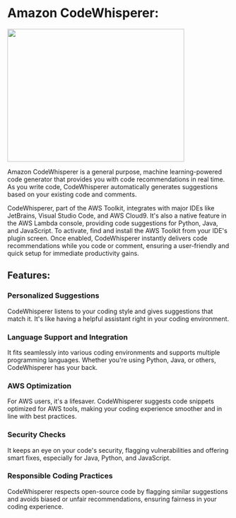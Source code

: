 # Amazon CodeWhisperer: 

<img src="https://github.com/sreedevi-langoju/12weekawsworkshopchallenge-/assets/135724041/87fb94ab-1f71-4eb6-981b-5618ac7e67d3" height=300 width=400>

Amazon CodeWhisperer is a general purpose, machine learning-powered code generator that provides you with code recommendations in real time. As you write code, CodeWhisperer automatically generates suggestions based on your existing code and comments.

CodeWhisperer, part of the AWS Toolkit, integrates with major IDEs like JetBrains, Visual Studio Code, and AWS Cloud9. It's also a native feature in the AWS Lambda console, providing code suggestions for Python, Java, and JavaScript. To activate, find and install the AWS Toolkit from your IDE's plugin screen. Once enabled, CodeWhisperer instantly delivers code recommendations while you code or comment, ensuring a user-friendly and quick setup for immediate productivity gains.

## Features:

### Personalized Suggestions
CodeWhisperer listens to your coding style and gives suggestions that match it. It's like having a helpful assistant right in your coding environment.

### Language Support and Integration
It fits seamlessly into various coding environments and supports multiple programming languages. Whether you're using Python, Java, or others, CodeWhisperer has your back.

### AWS Optimization
For AWS users, it's a lifesaver. CodeWhisperer suggests code snippets optimized for AWS tools, making your coding experience smoother and in line with best practices.

### Security Checks
It keeps an eye on your code's security, flagging vulnerabilities and offering smart fixes, especially for Java, Python, and JavaScript.

### Responsible Coding Practices
CodeWhisperer respects open-source code by flagging similar suggestions and avoids biased or unfair recommendations, ensuring fairness in your coding experience.
